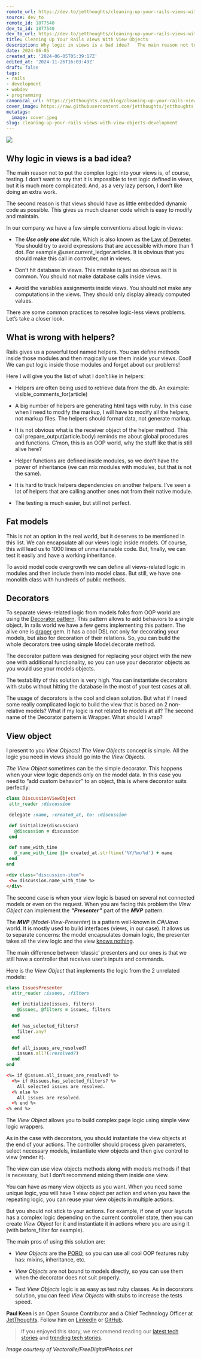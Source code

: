 ```yaml
---
remote_url: https://dev.to/jetthoughts/cleaning-up-your-rails-views-with-view-objects-426b
source: dev_to
remote_id: 1877540
dev_to_id: 1877540
dev_to_url: https://dev.to/jetthoughts/cleaning-up-your-rails-views-with-view-objects-426b
title: Cleaning Up Your Rails Views With View Objects
description: Why logic in views is a bad idea?   The main reason not to put the complex logic into your...
date: 2024-06-05
created_at: '2024-06-05T05:39:17Z'
edited_at: '2024-11-26T16:03:49Z'
draft: false
tags:
- rails
- development
- webdev
- programming
canonical_url: https://jetthoughts.com/blog/cleaning-up-your-rails-views-with-view-objects-development/
cover_image: https://raw.githubusercontent.com/jetthoughts/jetthoughts.github.io/master/content/blog/cleaning-up-your-rails-views-with-view-objects-development/cover.jpeg
metatags:
  image: cover.jpeg
slug: cleaning-up-your-rails-views-with-view-objects-development
---
```

![](file_0.jpeg)

## Why logic in views is a bad idea?

The main reason not to put the complex logic into your views is, of course, testing. I don’t want to say that it is impossible to test logic defined in views, but it is much more complicated. And, as a very lazy person, I don’t like doing an extra work.

The second reason is that views should have as little embedded dynamic code as possible. This gives us much cleaner code which is easy to modify and maintain.

In our company we have a few simple conventions about logic in views:

* The ***Use only one dot*** rule. Which is also known as the [Law of Demeter](http://en.wikipedia.org/wiki/Law_of_Demeter#In_object-oriented_programming). You should try to avoid expressions that are accessible with more than 1 dot. For example,@user.current_ledger.articles. It is obvious that you should make this call in controller, not in views.

* Don’t hit database in views. This mistake is just as obvious as it is common. You should not make database calls inside views.

* Avoid the variables assignments inside views. You should not make any computations in the views. They should only display already computed values.

There are some common practices to resolve logic-less views problems. Let’s take a closer look.

## What is wrong with helpers?

Rails gives us a powerful tool named helpers. You can define methods inside those modules and then magically use them inside your views. Cool! We can put logic inside those modules and forget about our problems!

Here I will give you the list of what I don’t like in helpers:

* Helpers are often being used to retrieve data from the db. An example: visible_comments_for(article)

* A big number of helpers are generating html tags with ruby. In this case when I need to modify the markup, I will have to modify all the helpers, not markup files. The helpers should format data, not generate markup.

* It is not obvious what is the receiver object of the helper method. This call prepare_output(article.body) reminds me about global procedures and functions. C’mon, this is an OOP world, why the stuff like that is still alive here?

* Helper functions are defined inside modules, so we don’t have the power of inheritance (we can mix modules with modules, but that is not the same).

* It is hard to track helpers dependencies on another helpers. I’ve seen a lot of helpers that are calling another ones not from their native module.

* The testing is much easier, but still not perfect.

## Fat models

This is not an option in the real world, but it deserves to be mentioned in this list. We can encapsulate all our views logic inside models. Of course, this will lead us to 1000 lines of unmaintainable code. But, finally, we can test it easily and have a working inheritance.

To avoid model code overgrowth we can define all views-related logic in modules and then include them into model class. But still, we have one monolith class with hundreds of public methods.

## Decorators

To separate views-related logic from models folks from OOP world are using the [Decorator pattern](http://en.wikipedia.org/wiki/Decorator_pattern). This pattern allows to add behaviors to a single object. In rails world we have a few gems implementing this pattern. The alive one is [draper](https://github.com/drapergem/draper) gem. It has a cool DSL not only for decorating your models, but also for decoration of their relations. So, you can build the whole decorators tree using simple Model.decorate method.

The decorator pattern was designed for replacing your object with the new one with additional functionality, so you can use your decorator objects as you would use your models objects.

The testability of this solution is very high. You can instantiate decorators with stubs without hitting the database in the most of your test cases at all.

The usage of decorators is the cool and clean solution. But what if I need some really complicated logic to build the view that is based on 2 non-relative models? What if my logic is not related to models at all? The second name of the Decorator pattern is Wrapper. What should I wrap?

## View object

I present to you *View Objects*! *The View Objects* concept is simple. All the logic you need in views should go into the *View Objects*.

*The View Object* sometimes can be the simple decorator. This happens when your view logic depends only on the model data. In this case you need to “add custom behavior” to an object, this is where decorator suits perfectly:

 ```ruby
class DiscussionViewObject
  attr_reader :discussion

  delegate :name, :created_at, to: :discussion

  def initialize(discussion)
    @discussion = discussion
  end

  def name_with_time
    @_name_with_time ||= created_at.strftime('%Y/%m/%d') + name
  end
end
```

 ```html
<div class="discussion-item">
  <%= discussion.name_with_time %>
</div>
```

The second case is when your view logic is based on several not connected models or even on the request. When you are facing this problem the *View Object* can implement the ***“Presenter”*** part of the ***MVP*** pattern.

The ***MVP*** (*Model-View-Presenter*) is a pattern well-known in *C#*/*Java* world. It is mostly used to build interfaces (views, in our case). It allows us to separate concerns: the model encapsulates domain logic, the presenter takes all the view logic and the view [knows nothing](http://youtu.be/Pkyy57iMaB0).

The main difference between ‘classic’ presenters and our ones is that we still have a controller that receives user’s inputs and commands.

Here is the *View Object* that implements the logic from the 2 unrelated models:

```ruby
class IssuesPresenter
  attr_reader :issues, :filters

  def initialize(issues, filters)
    @issues, @filters = issues, filters
  end

  def has_selected_filters?
    filter.any?
  end

  def all_issues_are_resolved?
    issues.all?(:resolved?)
  end
end
```

```html
<%= if @issues.all_issues_are_resolved? %>
  <%= if @issues.has_selected_filters? %>
    All selected issues are resolved.
  <% else %>
    All issues are resolved.
  <% end %>
<% end %>
```

The *View Object* allows you to build complex page logic using simple view logic wrappers.

As in the case with decorators, you should instantiate the view objects at the end of your actions. The controller should process given parameters, select necessary models, instantiate view objects and then give control to view (render it).

The view can use view objects methods along with models methods if that is necessary, but I don’t recommend mixing them inside one view.

You can have as many view objects as you want. When you need some unique logic, you will have 1 view object per action and when you have the repeating logic, you can reuse your view objects in multiple actions.

But you should not stick to your actions. For example, if one of your layouts has a complex logic depending on the current controller state, then you can create *View Object* for it and instantiate it in actions where you are using it (with before_filter for example).

The main pros of using this solution are:

* *View Objects* are the [PORO](http://blog.jayfields.com/2007/10/ruby-poro.html), so you can use all cool OOP features ruby has: mixins, inheritance, etc.

* *View Objects* are not bound to models directly, so you can use them when the decorator does not suit properly.

* Test *View Objects* logic is as easy as test ruby classes. As in decorators solution, you can feed *View Objects* with stubs to increase the tests speed.

**Paul Keen** is an Open Source Contributor and a Chief Technology Officer at [JetThoughts](https://www.jetthoughts.com). Follow him on [LinkedIn](https://www.linkedin.com/in/paul-keen/) or [GitHub](https://github.com/pftg).
> If you enjoyed this story, we recommend reading our [latest tech stories](https://jtway.co/latest) and [trending tech stories](https://jtway.co/trending).

*Image courtesy of Vectorolie/FreeDigitalPhotos.net*
